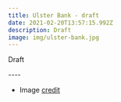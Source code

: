 ```yaml
---
title: Ulster Bank - draft
date: 2021-02-20T13:57:15.992Z
description: Draft
image: img/ulster-bank.jpg
---
```

Draft





\----

* Image [credit](https://www.geograph.org.uk/photo/1743476)